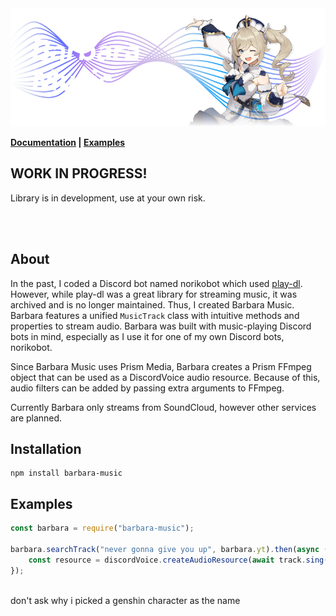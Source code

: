 <img src="./media/Banner.png">

<b>[Documentation](https://avoxel284.github.io/barbara) | [Examples](https://github.com/Avoxel284/barbara/examples)</b>

## WORK IN PROGRESS!

Library is in development, use at your own risk.

<br>
<br>

## About

In the past, I coded a Discord bot named norikobot which used [play-dl](https://github.com/play-dl/play-dl). However, while play-dl was a great library for streaming music, it was archived and is no longer maintained. Thus, I created Barbara Music. Barbara features a unified `MusicTrack` class with intuitive methods and properties to stream audio. Barbara was built with music-playing Discord bots in mind, especially as I use it for one of my own Discord bots, norikobot.

Since Barbara Music uses Prism Media, Barbara creates a Prism FFmpeg object that can be used as a DiscordVoice audio resource. Because of this, audio filters can be added by passing extra arguments to FFmpeg.

Currently Barbara only streams from SoundCloud, however other services are planned.

## Installation

```
npm install barbara-music
```

## Examples

```js
const barbara = require("barbara-music");

barbara.searchTrack("never gonna give you up", barbara.yt).then(async (track) => {
	const resource = discordVoice.createAudioResource(await track.sing());
});
```

<br>
don't ask why i picked a genshin character as the name
